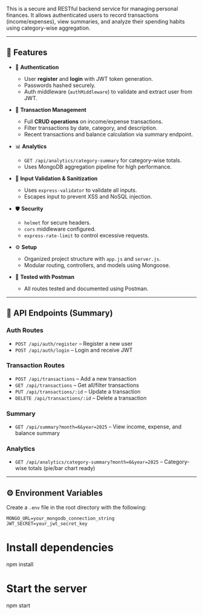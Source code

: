 This is a secure and RESTful backend service for managing personal finances. It allows authenticated users to record transactions (income/expenses), view summaries, and analyze their spending habits using category-wise aggregation.

---

## 🚀 Features

- 🔐 **Authentication**

  - User **register** and **login** with JWT token generation.
  - Passwords hashed securely.
  - Auth middleware (`authMiddleware`) to validate and extract user from JWT.

- 🔄 **Transaction Management**

  - Full **CRUD operations** on income/expense transactions.
  - Filter transactions by date, category, and description.
  - Recent transactions and balance calculation via summary endpoint.

- 📊 **Analytics**

  - `GET /api/analytics/category-summary` for category-wise totals.
  - Uses MongoDB aggregation pipeline for high performance.

- 🔎 **Input Validation & Sanitization**

  - Uses `express-validator` to validate all inputs.
  - Escapes input to prevent XSS and NoSQL injection.

- 🛡️ **Security**

  - `helmet` for secure headers.
  - `cors` middleware configured.
  - `express-rate-limit` to control excessive requests.

- ⚙️ **Setup**

  - Organized project structure with `app.js` and `server.js`.
  - Modular routing, controllers, and models using Mongoose.

- 🧪 **Tested with Postman**
  - All routes tested and documented using Postman.

---

## 🧪 API Endpoints (Summary)

### Auth Routes

- `POST /api/auth/register` – Register a new user
- `POST /api/auth/login` – Login and receive JWT

### Transaction Routes

- `POST /api/transactions` – Add a new transaction
- `GET /api/transactions` – Get all/filter transactions
- `PUT /api/transactions/:id` – Update a transaction
- `DELETE /api/transactions/:id` – Delete a transaction

### Summary

- `GET /api/summary?month=6&year=2025` – View income, expense, and balance summary

### Analytics

- `GET /api/analytics/category-summary?month=6&year=2025` – Category-wise totals (pie/bar chart ready)

---

## ⚙️ Environment Variables

Create a `.env` file in the root directory with the following:

```env
MONGO_URL=your_mongodb_connection_string
JWT_SECRET=your_jwt_secret_key
```

# Install dependencies

npm install

# Start the server

npm start
